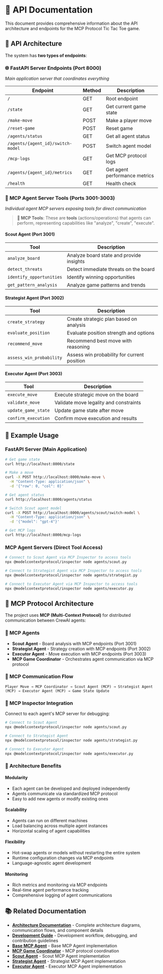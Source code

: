 # 📡 API Documentation

This document provides comprehensive information about the API architecture and endpoints for the MCP Protocol Tic Tac Toe game.

## 📡 API Architecture

The system has **two types of endpoints**:

### 🌐 **FastAPI Server Endpoints** (Port 8000)
*Main application server that coordinates everything*

| Endpoint | Method | Description |
|----------|--------|-------------|
| `/` | GET | Root endpoint |
| `/state` | GET | Get current game state |
| `/make-move` | POST | Make a player move |
| `/reset-game` | POST | Reset game |
| `/agents/status` | GET | Get all agent status |
| `/agents/{agent_id}/switch-model` | POST | Switch agent model |
| `/mcp-logs` | GET | Get MCP protocol logs |
| `/agents/{agent_id}/metrics` | GET | Get agent performance metrics |
| `/health` | GET | Health check |

### 🤖 **MCP Agent Server Tools** (Ports 3001-3003)
*Individual agent MCP servers exposing tools for direct communication*

> **📝 MCP Tools**: These are **tools** (actions/operations) that agents can perform, representing capabilities like "analyze", "create", "execute".

#### **Scout Agent** (Port 3001)
| Tool | Description |
|------|-------------|
| `analyze_board` | Analyze board state and provide insights |
| `detect_threats` | Detect immediate threats on the board |
| `identify_opportunities` | Identify winning opportunities |
| `get_pattern_analysis` | Analyze game patterns and trends |

#### **Strategist Agent** (Port 3002)
| Tool | Description |
|------|-------------|
| `create_strategy` | Create strategic plan based on analysis |
| `evaluate_position` | Evaluate position strength and options |
| `recommend_move` | Recommend best move with reasoning |
| `assess_win_probability` | Assess win probability for current position |

#### **Executor Agent** (Port 3003)
| Tool | Description |
|------|-------------|
| `execute_move` | Execute strategic move on the board |
| `validate_move` | Validate move legality and constraints |
| `update_game_state` | Update game state after move |
| `confirm_execution` | Confirm move execution and results |

## 🔧 **Example Usage**

### **FastAPI Server (Main Application)**
```bash
# Get game state
curl http://localhost:8000/state

# Make a move
curl -X POST http://localhost:8000/make-move \
  -H "Content-Type: application/json" \
  -d '{"row": 0, "col": 0}'

# Get agent status
curl http://localhost:8000/agents/status

# Switch Scout agent model
curl -X POST http://localhost:8000/agents/scout/switch-model \
  -H "Content-Type: application/json" \
  -d '{"model": "gpt-4"}'

# Get MCP logs
curl http://localhost:8000/mcp-logs
```

### **MCP Agent Servers (Direct Tool Access)**
```bash
# Connect to Scout Agent via MCP Inspector to access tools
npx @modelcontextprotocol/inspector node agents/scout.py

# Connect to Strategist Agent via MCP Inspector to access tools
npx @modelcontextprotocol/inspector node agents/strategist.py

# Connect to Executor Agent via MCP Inspector to access tools
npx @modelcontextprotocol/inspector node agents/executor.py
```

## 🤖 MCP Protocol Architecture

The project uses **MCP (Multi-Context Protocol)** for distributed communication between CrewAI agents:

### **🤖 MCP Agents**
- **Scout Agent** - Board analysis with MCP endpoints (Port 3001)
- **Strategist Agent** - Strategy creation with MCP endpoints (Port 3002)  
- **Executor Agent** - Move execution with MCP endpoints (Port 3003)
- **MCP Game Coordinator** - Orchestrates agent communication via MCP protocol

### **🔗 MCP Communication Flow**
```
Player Move → MCP Coordinator → Scout Agent (MCP) → Strategist Agent (MCP) → Executor Agent (MCP) → Game State Update
```

### **🔧 MCP Inspector Integration**

Connect to each agent's MCP server for debugging:

```bash
# Connect to Scout Agent
npx @modelcontextprotocol/inspector node agents/scout.py

# Connect to Strategist Agent  
npx @modelcontextprotocol/inspector node agents/strategist.py

# Connect to Executor Agent
npx @modelcontextprotocol/inspector node agents/executor.py
```

### **🎯 Architecture Benefits**

#### **Modularity**
- Each agent can be developed and deployed independently
- Agents communicate via standardized MCP protocol
- Easy to add new agents or modify existing ones

#### **Scalability**
- Agents can run on different machines
- Load balancing across multiple agent instances
- Horizontal scaling of agent capabilities

#### **Flexibility**
- Hot-swap agents or models without restarting the entire system
- Runtime configuration changes via MCP endpoints
- Language-agnostic agent development

#### **Monitoring**
- Rich metrics and monitoring via MCP endpoints
- Real-time agent performance tracking
- Comprehensive logging of agent communications

## 📚 Related Documentation

- **[Architecture Documentation](ARCHITECTURE.md)** - Complete architecture diagrams, communication flows, and component details
- **[Development Guide](DEVELOPMENT.md)** - Development workflow, debugging, and contribution guidelines
- **[Base MCP Agent](../agents/base_mcp_agent.py)** - Base MCP Agent implementation
- **[MCP Game Coordinator](../game/mcp_coordinator.py)** - MCP protocol coordination
- **[Scout Agent](../agents/scout.py)** - Scout MCP Agent implementation
- **[Strategist Agent](../agents/strategist.py)** - Strategist MCP Agent implementation
- **[Executor Agent](../agents/executor.py)** - Executor MCP Agent implementation

